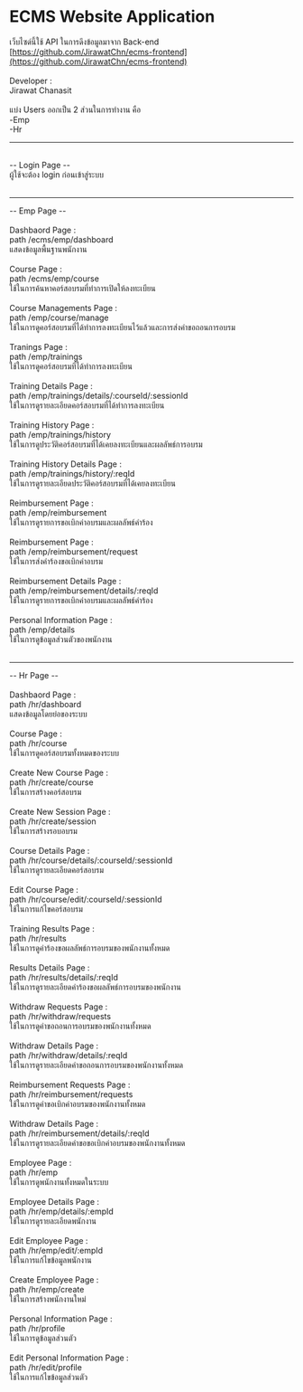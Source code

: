 # ECMS Website Application

เว็บไซด์นี้ใช้ API ในการดึงข้อมูลมาจาก Back-end</br>
[https://github.com/JirawatChn/ecms-frontend](https://github.com/JirawatChn/ecms-frontend)</br>
</br>
Developer : </br>
Jirawat Chanasit</br>
</br>
แบ่ง Users ออกเป็น 2 ส่วนในการทำงาน คือ</br>
    -Emp</br>
    -Hr</br>
<hr>
</br>
-- Login Page --</br>
ผู้ใช้จะต้อง login ก่อนเข้าสู่ระบบ</br>
</br>
<hr>
-- Emp Page --</br>
</br>
Dashbaord Page : </br>
path /ecms/emp/dashboard </br>
แสดงข้อมูลพื้นฐานพนักงาน</br>
</br>
Course Page : </br>
path /ecms/emp/course  </br>
ใช้ในการค้นหาคอร์สอบรมที่ทำการเปิดให้ลงทะเบียน</br>
</br>
Course Managements Page : </br>
path /emp/course/manage </br>
ใช้ในการดูคอร์สอบรมที่ได้ทำการลงทะเบียนไว้แล้วและการส่งคำขอถอนการอบรม</br>
</br>
Tranings Page : </br>
path /emp/trainings</br>
ใช้ในการดูคอร์สอบรมที่ได้ทำการลงทะเบียน</br>
</br>
Training Details Page : </br>
path /emp/trainings/details/:courseId/:sessionId</br>
ใช้ในการดูรายละเอียดคอร์สอบรมที่ได้ทำการลงทะเบียน </br>
</br>
Training History Page : </br>
path /emp/trainings/history</br>
ใช้ในการดูประวัติคอร์สอบรมที่ได้เคยลงทะเบียนและผลลัพธ์การอบรม</br>
</br>
Training History Details Page : </br>
path /emp/trainings/history/:reqId</br>
ใช้ในการดูรายละเอียดประวัติคอร์สอบรมที่ได้เคยลงทะเบียน</br>
</br>
Reimbursement Page : </br>
path /emp/reimbursement</br>
ใช้ในการดูรายการขอเบิกค่าอบรมและผลลัพธ์คำร้อง</br>
</br>
Reimbursement Page : </br>
path /emp/reimbursement/request</br>
ใช้ในการส่งคำร้องขอเบิกค่าอบรม</br>
</br>
Reimbursement Details Page : </br>
path /emp/reimbursement/details/:reqId</br>
ใช้ในการดูรายการขอเบิกค่าอบรมและผลลัพธ์คำร้อง</br>
</br>
Personal Information Page : </br>
path /emp/details</br>
ใช้ในการดูข้อมูลส่วนตัวของพนักงาน</br>
</br>
<hr>
-- Hr Page --</br>
</br>
Dashbaord Page : </br>
path /hr/dashboard </br>
แสดงข้อมูลโดยย่อของระบบ</br>
</br>
Course Page : </br>
path /hr/course</br>
ใช้ในการดูคอร์สอบรมทั้งหมดของระบบ</br>
</br>
Create New Course Page : </br>
path /hr/create/course</br>
ใช้ในการสร้างคอร์สอบรม</br>
</br>
Create New Session Page : </br>
path /hr/create/session</br>
ใช้ในการสร้างรอบอบรม</br>
</br>
Course Details Page : </br>
path /hr/course/details/:courseId/:sessionId</br>
ใช้ในการดูรายละเอียดคอร์สอบรม</br>
</br>
Edit Course Page : </br>
path /hr/course/edit/:courseId/:sessionId</br>
ใช้ในการแก้ไขคอร์สอบรม</br>
</br>
Training Results Page : </br>
path /hr/results</br>
ใช้ในการดูคำร้องขอผลลัพธ์การอบรมของพนักงานทั้งหมด</br>
</br>
Results Details Page : </br>
path /hr/results/details/:reqId</br>
ใช้ในการดูรายละเอียดคำร้องขอผลลัพธ์การอบรมของพนักงาน</br>
</br>
Withdraw Requests Page : </br>
path /hr/withdraw/requests</br>
ใช้ในการดูคำขอถอนการอบรมของพนักงานทั้งหมด</br>
</br>
Withdraw Details Page : </br>
path /hr/withdraw/details/:reqId</br>
ใช้ในการดูรายละเอียดคำขอถอนการอบรมของพนักงานทั้งหมด</br>
</br>
Reimbursement Requests Page : </br>
path /hr/reimbursement/requests</br>
ใช้ในการดูคำขอเบิกค่าอบรมของพนักงานทั้งหมด</br>
</br>
Withdraw Details Page : </br>
path /hr/reimbursement/details/:reqId</br>
ใช้ในการดูรายละเอียดคำขอขอเบิกค่าอบรมของพนักงานทั้งหมด</br>
</br>
Employee Page : </br>
path /hr/emp</br>
ใช้ในการดูพนักงานทั้งหมดในระบบ</br>
</br>
Employee Details Page : </br>
path /hr/emp/details/:empId</br>
ใช้ในการดูรายละเอียดพนักงาน</br>
</br>
Edit Employee Page : </br>
path /hr/emp/edit/:empId</br>
ใช้ในการแก้ไขข้อมูลพนักงาน</br>
</br>
Create Employee Page : </br>
path /hr/emp/create</br>
ใช้ในการสร้างพนักงานใหม่</br>
</br>
Personal Information Page : </br>
path /hr/profile</br>
ใช้ในการดูข้อมูลส่วนตัว</br>
</br>
Edit Personal Information Page : </br>
path /hr/edit/profile</br>
ใช้ในการแก้ไขข้อมูลส่วนตัว</br>

